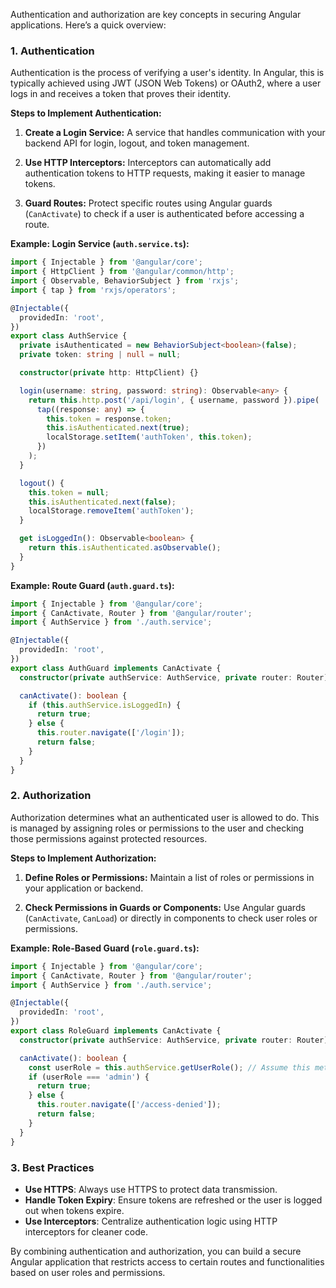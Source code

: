 Authentication and authorization are key concepts in securing Angular applications. Here’s a quick overview:

### 1. Authentication
Authentication is the process of verifying a user's identity. In Angular, this is typically achieved using JWT (JSON Web Tokens) or OAuth2, where a user logs in and receives a token that proves their identity.

**Steps to Implement Authentication:**

1. **Create a Login Service:** 
   A service that handles communication with your backend API for login, logout, and token management.
   
2. **Use HTTP Interceptors:**
   Interceptors can automatically add authentication tokens to HTTP requests, making it easier to manage tokens.

3. **Guard Routes:**
   Protect specific routes using Angular guards (`CanActivate`) to check if a user is authenticated before accessing a route.

**Example: Login Service (`auth.service.ts`):**
```typescript
import { Injectable } from '@angular/core';
import { HttpClient } from '@angular/common/http';
import { Observable, BehaviorSubject } from 'rxjs';
import { tap } from 'rxjs/operators';

@Injectable({
  providedIn: 'root',
})
export class AuthService {
  private isAuthenticated = new BehaviorSubject<boolean>(false);
  private token: string | null = null;

  constructor(private http: HttpClient) {}

  login(username: string, password: string): Observable<any> {
    return this.http.post('/api/login', { username, password }).pipe(
      tap((response: any) => {
        this.token = response.token;
        this.isAuthenticated.next(true);
        localStorage.setItem('authToken', this.token);
      })
    );
  }

  logout() {
    this.token = null;
    this.isAuthenticated.next(false);
    localStorage.removeItem('authToken');
  }

  get isLoggedIn(): Observable<boolean> {
    return this.isAuthenticated.asObservable();
  }
}
```

**Example: Route Guard (`auth.guard.ts`):**
```typescript
import { Injectable } from '@angular/core';
import { CanActivate, Router } from '@angular/router';
import { AuthService } from './auth.service';

@Injectable({
  providedIn: 'root',
})
export class AuthGuard implements CanActivate {
  constructor(private authService: AuthService, private router: Router) {}

  canActivate(): boolean {
    if (this.authService.isLoggedIn) {
      return true;
    } else {
      this.router.navigate(['/login']);
      return false;
    }
  }
}
```

### 2. Authorization
Authorization determines what an authenticated user is allowed to do. This is managed by assigning roles or permissions to the user and checking those permissions against protected resources.

**Steps to Implement Authorization:**

1. **Define Roles or Permissions:**
   Maintain a list of roles or permissions in your application or backend.

2. **Check Permissions in Guards or Components:**
   Use Angular guards (`CanActivate`, `CanLoad`) or directly in components to check user roles or permissions.

**Example: Role-Based Guard (`role.guard.ts`):**
```typescript
import { Injectable } from '@angular/core';
import { CanActivate, Router } from '@angular/router';
import { AuthService } from './auth.service';

@Injectable({
  providedIn: 'root',
})
export class RoleGuard implements CanActivate {
  constructor(private authService: AuthService, private router: Router) {}

  canActivate(): boolean {
    const userRole = this.authService.getUserRole(); // Assume this method exists
    if (userRole === 'admin') {
      return true;
    } else {
      this.router.navigate(['/access-denied']);
      return false;
    }
  }
}
```

### 3. Best Practices
- **Use HTTPS**: Always use HTTPS to protect data transmission.
- **Handle Token Expiry**: Ensure tokens are refreshed or the user is logged out when tokens expire.
- **Use Interceptors**: Centralize authentication logic using HTTP interceptors for cleaner code.

By combining authentication and authorization, you can build a secure Angular application that restricts access to certain routes and functionalities based on user roles and permissions.